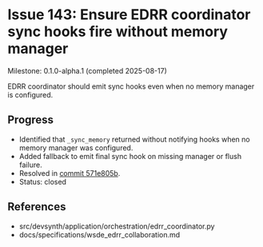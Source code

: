 # Issue 143: Ensure EDRR coordinator sync hooks fire without memory manager
Milestone: 0.1.0-alpha.1 (completed 2025-08-17)

EDRR coordinator should emit sync hooks even when no memory manager is configured.

## Progress
- Identified that `_sync_memory` returned without notifying hooks when no memory manager was configured.
- Added fallback to emit final sync hook on missing manager or flush failure.
- Resolved in [commit 571e805b](../commit/571e805b).
- Status: closed

## References
- src/devsynth/application/orchestration/edrr_coordinator.py
- docs/specifications/wsde_edrr_collaboration.md
